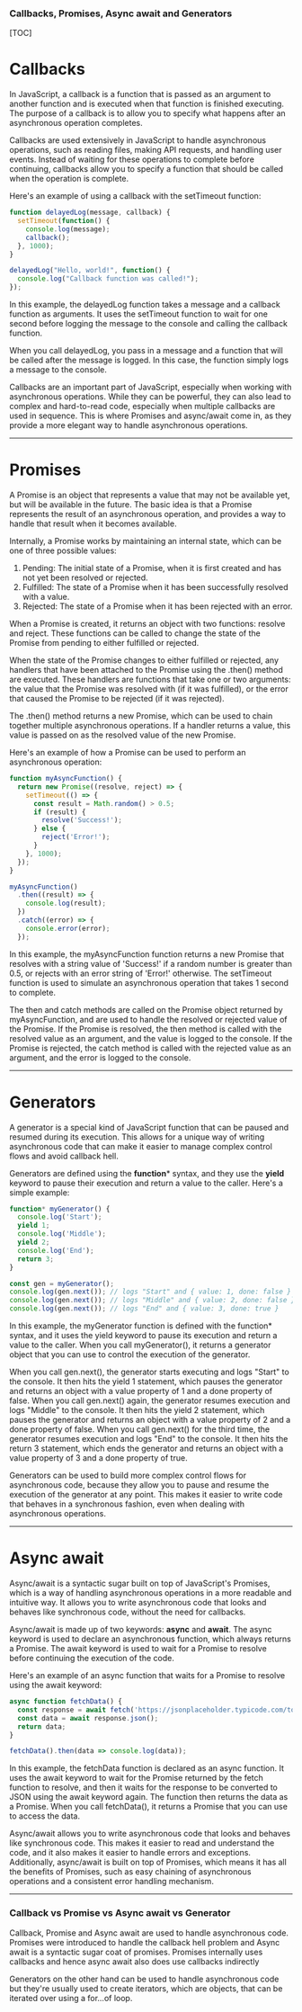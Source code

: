 ### Callbacks, Promises, Async await and Generators 

[TOC]

# Callbacks

In JavaScript, a callback is a function that is passed as an argument to another function and is executed when that function is finished executing. The purpose of a callback is to allow you to specify what happens after an asynchronous operation completes.

Callbacks are used extensively in JavaScript to handle asynchronous operations, such as reading files, making API requests, and handling user events. Instead of waiting for these operations to complete before continuing, callbacks allow you to specify a function that should be called when the operation is complete.

Here's an example of using a callback with the setTimeout function:

```javascript
function delayedLog(message, callback) {
  setTimeout(function() {
    console.log(message);
    callback();
  }, 1000);
}

delayedLog("Hello, world!", function() {
  console.log("Callback function was called!");
});
```

In this example, the delayedLog function takes a message and a callback function as arguments. It uses the setTimeout function to wait for one second before logging the message to the console and calling the callback function.

When you call delayedLog, you pass in a message and a function that will be called after the message is logged. In this case, the function simply logs a message to the console.

Callbacks are an important part of JavaScript, especially when working with asynchronous operations. While they can be powerful, they can also lead to complex and hard-to-read code, especially when multiple callbacks are used in sequence. This is where Promises and async/await come in, as they provide a more elegant way to handle asynchronous operations.

***

# Promises
A Promise is an object that represents a value that may not be available yet, but will be available in the future. The basic idea is that a Promise represents the result of an asynchronous operation, and provides a way to handle that result when it becomes available.

Internally, a Promise works by maintaining an internal state, which can be one of three possible values:
1. Pending: The initial state of a Promise, when it is first created and has not yet been resolved or rejected.
2. Fulfilled: The state of a Promise when it has been successfully resolved with a value.
3. Rejected: The state of a Promise when it has been rejected with an error.

When a Promise is created, it returns an object with two functions: resolve and reject. These functions can be called to change the state of the Promise from pending to either fulfilled or rejected.

When the state of the Promise changes to either fulfilled or rejected, any handlers that have been attached to the Promise using the .then() method are executed. These handlers are functions that take one or two arguments: the value that the Promise was resolved with (if it was fulfilled), or the error that caused the Promise to be rejected (if it was rejected).

The .then() method returns a new Promise, which can be used to chain together multiple asynchronous operations. If a handler returns a value, this value is passed on as the resolved value of the new Promise.

Here's an example of how a Promise can be used to perform an asynchronous operation:

```javascript
function myAsyncFunction() {
  return new Promise((resolve, reject) => {
    setTimeout(() => {
      const result = Math.random() > 0.5;
      if (result) {
        resolve('Success!');
      } else {
        reject('Error!');
      }
    }, 1000);
  });
}

myAsyncFunction()
  .then((result) => {
    console.log(result);
  })
  .catch((error) => {
    console.error(error);
  });
```

In this example, the myAsyncFunction function returns a new Promise that resolves with a string value of 'Success!' if a random number is greater than 0.5, or rejects with an error string of 'Error!' otherwise. The setTimeout function is used to simulate an asynchronous operation that takes 1 second to complete.

The then and catch methods are called on the Promise object returned by myAsyncFunction, and are used to handle the resolved or rejected value of the Promise. If the Promise is resolved, the then method is called with the resolved value as an argument, and the value is logged to the console. If the Promise is rejected, the catch method is called with the rejected value as an argument, and the error is logged to the console.

***

# Generators

A generator is a special kind of JavaScript function that can be paused and resumed during its execution. This allows for a unique way of writing asynchronous code that can make it easier to manage complex control flows and avoid callback hell.

Generators are defined using the **function*** syntax, and they use the **yield** keyword to pause their execution and return a value to the caller. Here's a simple example:

```javascript
function* myGenerator() {
  console.log('Start');
  yield 1;
  console.log('Middle');
  yield 2;
  console.log('End');
  return 3;
}

const gen = myGenerator();
console.log(gen.next()); // logs "Start" and { value: 1, done: false }
console.log(gen.next()); // logs "Middle" and { value: 2, done: false }
console.log(gen.next()); // logs "End" and { value: 3, done: true }
```

In this example, the myGenerator function is defined with the function* syntax, and it uses the yield keyword to pause its execution and return a value to the caller. When you call myGenerator(), it returns a generator object that you can use to control the execution of the generator.

When you call gen.next(), the generator starts executing and logs "Start" to the console. It then hits the yield 1 statement, which pauses the generator and returns an object with a value property of 1 and a done property of false. When you call gen.next() again, the generator resumes execution and logs "Middle" to the console. It then hits the yield 2 statement, which pauses the generator and returns an object with a value property of 2 and a done property of false. When you call gen.next() for the third time, the generator resumes execution and logs "End" to the console. It then hits the return 3 statement, which ends the generator and returns an object with a value property of 3 and a done property of true.

Generators can be used to build more complex control flows for asynchronous code, because they allow you to pause and resume the execution of the generator at any point. This makes it easier to write code that behaves in a synchronous fashion, even when dealing with asynchronous operations.

***

# Async await

Async/await is a syntactic sugar built on top of JavaScript's Promises, which is a way of handling asynchronous operations in a more readable and intuitive way. It allows you to write asynchronous code that looks and behaves like synchronous code, without the need for callbacks.

Async/await is made up of two keywords: **async** and **await**. The async keyword is used to declare an asynchronous function, which always returns a Promise. The await keyword is used to wait for a Promise to resolve before continuing the execution of the code.

Here's an example of an async function that waits for a Promise to resolve using the await keyword:

```javascript
async function fetchData() {
  const response = await fetch('https://jsonplaceholder.typicode.com/todos/1');
  const data = await response.json();
  return data;
}

fetchData().then(data => console.log(data));
```

In this example, the fetchData function is declared as an async function. It uses the await keyword to wait for the Promise returned by the fetch function to resolve, and then it waits for the response to be converted to JSON using the await keyword again. The function then returns the data as a Promise. When you call fetchData(), it returns a Promise that you can use to access the data.

Async/await allows you to write asynchronous code that looks and behaves like synchronous code. This makes it easier to read and understand the code, and it also makes it easier to handle errors and exceptions. Additionally, async/await is built on top of Promises, which means it has all the benefits of Promises, such as easy chaining of asynchronous operations and a consistent error handling mechanism.

***

### Callback vs Promise vs Async await vs Generator
Callback, Promise and Async await are used to handle asynchronous code. Promises were introduced to handle the callback hell problem and Async await is a syntactic sugar coat of promises.
Promises internally uses callbacks and hence async await also does use callbacks indirectly 

Generators on the other hand can be used to handle asynchronous code but they're usually used to create iterators, which are objects, that can be iterated over using a for...of loop.





